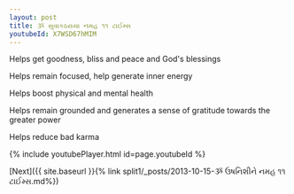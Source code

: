 ```yaml
---
layout: post
title: ૐ સુવાકઠરાયા નમહ ૧૧ ટાઈમ્સ
youtubeId: X7WSD67hMIM
---
```

 
 
Helps get goodness, bliss and peace and God's blessings
 
Helps remain focused, help generate inner energy 
 
Helps boost physical and mental health 
 
Helps remain grounded and generates a sense of gratitude towards the greater power 
 
Helps reduce bad karma
 
 
 
 


{% include youtubePlayer.html id=page.youtubeId %}
 
[Next]({{ site.baseurl }}{% link  split1/_posts/2013-10-15-ૐ ઉષનિશીને નમહ ૧૧ ટાઈમ્સ.md%})
 
